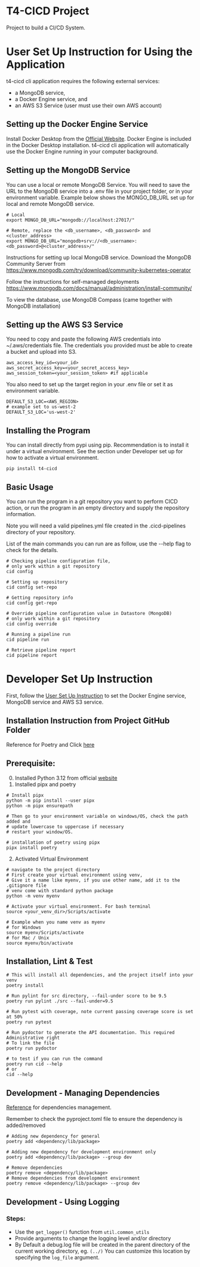 # T4-CICD Project

Project to build a CI/CD System.

# User Set Up Instruction for Using the Application

t4-cicd cli application requires the following external services:

- a MongoDB service,
- a Docker Engine service, and
- an AWS S3 Service (user must use their own AWS account)

## Setting up the Docker Engine Service


Install Docker Desktop from the [Official Website](https://www.docker.com/products/docker-desktop/). Docker Engine is included in the Docker Desktop installation. t4-cicd cli application will automatically use the Docker Engine running in your computer background.

## Setting up the MongoDB Service

You can use a local or remote MongoDB Service. You will need to save the URL to the MongoDB service
into a .env file in your project folder, or in your environment variable. Example below shows the
MONGO_DB_URL set up for local and remote MongoDB service.

```shell
# Local
export MONGO_DB_URL="mongodb://localhost:27017/"

# Remote, replace the <db_username>, <db_password> and <cluster_address>
export MONGO_DB_URL="mongodb+srv://<db_username>:<db_password>@<cluster_address>/"
```

Instructions for setting up local MongoDB service.
Download the MongoDB Community Server from
https://www.mongodb.com/try/download/community-kubernetes-operator

Follow the instructions for self-managed deployments
https://www.mongodb.com/docs/manual/administration/install-community/

To view the database, use MongoDB Compass (came together with MongoDB installation)

## Setting up the AWS S3 Service

You need to copy and paste the following AWS credentials into ~/.aws/credentials file.
The credentials you provided must be able to create a bucket and upload into S3.

```shell
aws_access_key_id=<your_id>
aws_secret_access_key=<your_secret_access_key>
aws_session_token=<your_session_token> #if applicable
```

You also need to set up the target region in your .env file or set it as environment variable.

```shell
DEFAULT_S3_LOC=<AWS_REGION>
# example set to us-west-2
DEFAULT_S3_LOC='us-west-2'
```

## Installing the Program

You can install directly from pypi using pip. Recommendation is to install it under a virtual environment. See the section under Developer set up for how to activate a virtual environment.

```shell
pip install t4-cicd
```

## Basic Usage

You can run the program in a git repository you want to perform CICD action, or run the program in an empty directory and supply the repository information.

Note you will need a valid pipelines.yml file created in the .cicd-pipelines directory of your repository.

List of the main commands you can run are as follow, use the --help flag to check for the details.

```shell
# Checking pipeline configuration file,
# only work within a git repository
cid config

# Setting up repository
cid config set-repo

# Getting repository info
cid config get-repo

# Override pipeline configuration value in Datastore (MongoDB)
# only work within a git repository
cid config override

# Running a pipeline run
cid pipeline run

# Retrieve pipeline report
cid pipeline report
```

# Developer Set Up Instruction

First, follow the [User Set Up Instruction](#user-set-up-instruction-for-using-the-application) to set the Docker Engine service, MongoDB service and AWS S3 service.

## Installation Instruction from Project GitHub Folder

Reference for Poetry and Click [here](https://medium.com/@chinsj/develop-and-deploy-cli-tool-on-python-with-poetry-and-click-ab62f4341c45)

## Prerequisite:

0. Installed Python 3.12 from official [website](https://www.python.org/downloads/)
1. Installed pipx and poetry

```shell
# Install pipx
python -m pip install --user pipx
python -m pipx ensurepath

# Then go to your environment variable on windows/OS, check the path added and
# update lowercase to uppercase if necessary
# restart your window/OS.

# installation of poetry using pipx
pipx install poetry
```

2. Activated Virtual Environment

```shell
# navigate to the project directory
# First create your virtual environment using venv,
# Give it a name like myenv, if you use other name, add it to the .gitignore file
# venv come with standard python package
python -m venv myenv

# Activate your virtual environment. For bash terminal
source <your_venv_dir>/Scripts/activate

# Example when you name venv as myenv
# for Windows
source myenv/Scripts/activate
# for Mac / Unix
source myenv/bin/activate
```

## Installation, Lint & Test

```shell
# This will install all dependencies, and the project itself into your venv
poetry install

# Run pylint for src directory, --fail-under score to be 9.5
poetry run pylint ./src --fail-under=9.5

# Run pytest with coverage, note current passing coverage score is set at 50%
poetry run pytest

# Run pydoctor to generate the API documentation. This required Administrative right
# To link the file
poetry run pydoctor

# to test if you can run the command
poetry run cid --help
# or
cid --help
```

## Development - Managing Dependencies

[Reference](https://python-poetry.org/docs/managing-dependencies/#installing-group-dependencies) for dependencies management.

Remember to check the pyproject.toml file to ensure the dependency is added/removed

```shell
# Adding new dependency for general
poetry add <dependency/lib/package>

# Adding new dependency for development environment only
poetry add <dependency/lib/package> --group dev

# Remove dependencies
poetry remove <dependency/lib/package>
# Remove dependencies from development environment
poetry remove <dependency/lib/package> --group dev
```

## Development - Using Logging

### Steps:

- Use the `get_logger()` function from `util.common_utils`
- Provide arguments to change the logging level and/or directory
- By Default a debug.log file will be created in the parent directory of the current working directory, eg. `(../)` You can customize this location by specifying the `log_file` argument.
